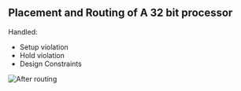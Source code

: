 ## Placement and Routing of A 32 bit processor

Handled:
  - Setup violation
  - Hold violation
  - Design Constraints

![After routing](https://github.com/theUnspecified/VLSI-II-Project/blob/master/after_rowting.png)
